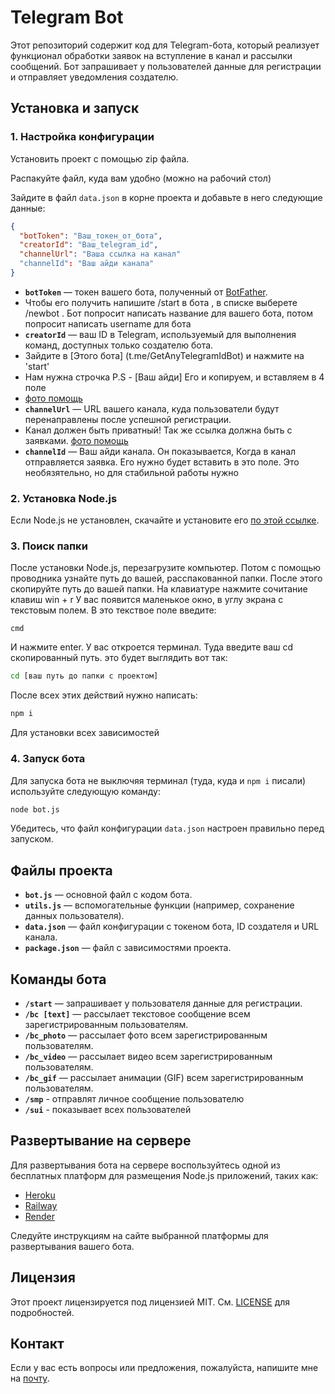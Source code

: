 # Telegram Bot

Этот репозиторий содержит код для Telegram-бота, который реализует функционал обработки заявок на вступление в канал и рассылки сообщений. Бот запрашивает у пользователей данные для регистрации и отправляет уведомления создателю.

## Установка и запуск

### 1. Настройка конфигурации

Установить проект с помощью zip файла.

Распакуйте файл, куда вам удобно (можно на рабочий стол)

Зайдите в файл `data.json` в корне проекта и добавьте в него следующие данные:

```json
{
  "botToken": "Ваш_токен_от_бота",
  "creatorId": "Ваш_telegram_id",
  "channelUrl": "Ваша ссылка на канал"
  "channelId": "Ваш айди канала"
}
```

- **`botToken`** — токен вашего бота, полученный от [BotFather](https://t.me/botfather).
- Чтобы его получить напишите /start в бота , в списке выберете /newbot . Бот попросит написать название для вашего бота, потом попросит написать username для бота
- **`creatorId`** — ваш ID в Telegram, используемый для выполнения команд, доступных только создателю бота.
- Зайдите в [Этого бота] (t.me/GetAnyTelegramIdBot) и нажмите на 'start'
- Нам нужна строчка P.S - [Ваш айди] Его и копируем, и вставляем в 4 поле
- [фото помощь](https://github.com/user-attachments/assets/3c826e2e-5f66-4af2-9722-4b22d8311a3b)
- **`channelUrl`** — URL вашего канала, куда пользователи будут перенаправлены после успешной регистрации.
- Канал должен быть приватный! Так же ссылка должна быть с заявками.
  [фото помощь](https://github.com/user-attachments/assets/58210b20-c2a4-4493-8e6f-693d3ab702e3)
- **`channelId`** — Ваш айди канала. Он показывается, Когда в канал отправляется заявка. Его нужно будет вставить в это поле. Это необязятельно, но для стабильной работы нужно
### 2. Установка Node.js

Если Node.js не установлен, скачайте и установите его [по этой ссылке](https://nodejs.org/dist/v22.5.1/node-v22.5.1-x64.msi).
### 3. Поиск папки

После установки Node.js, перезагрузите компьютер. Потом с помощью проводника узнайте путь до вашей, расспакованной папки. После этого скопируйте путь до вашей папки. На клавиатуре нажмите сочитание клавиш win + r
У вас появится маленькое окно, в углу экрана с текстовым полем. В это текствое поле введите:
```
cmd
```
И нажмите enter. У вас откроется терминал. Туда введите ваш cd скопированный путь. это будет выглядить вот так:
```bash
cd [ваш путь до папки с проектом]
```
После всех этих действий нужно написать:
```bash
npm i
```
Для установки всех зависимостей

### 4. Запуск бота

Для запуска бота не выключяя терминал (туда, куда и `npm i` писали) используйте следующую команду:

```bash
node bot.js
```

Убедитесь, что файл конфигурации `data.json` настроен правильно перед запуском.

## Файлы проекта

- **`bot.js`** — основной файл с кодом бота.
- **`utils.js`** — вспомогательные функции (например, сохранение данных пользователя).
- **`data.json`** — файл конфигурации с токеном бота, ID создателя и URL канала.
- **`package.json`** — файл с зависимостями проекта.

## Команды бота

- **`/start`** — запрашивает у пользователя данные для регистрации.
- **`/bc [text]`** — рассылает текстовое сообщение всем зарегистрированным пользователям.
- **`/bc_photo`** — рассылает фото всем зарегистрированным пользователям.
- **`/bc_video`** — рассылает видео всем зарегистрированным пользователям.
- **`/bc_gif`** — рассылает анимации (GIF) всем зарегистрированным пользователям.
- **`/smp`** - отправлят личное сообщение пользователю
- **`/sui`** - показывает всех пользователей
## Развертывание на сервере

Для развертывания бота на сервере воспользуйтесь одной из бесплатных платформ для размещения Node.js приложений, таких как:

- [Heroku](https://www.heroku.com/)
- [Railway](https://railway.app/)
- [Render](https://render.com/)

Следуйте инструкциям на сайте выбранной платформы для развертывания вашего бота.

## Лицензия

Этот проект лицензируется под лицензией MIT. См. [LICENSE](LICENSE) для подробностей.

## Контакт

Если у вас есть вопросы или предложения, пожалуйста, напишите мне на [почту](mailto:stpogood@gamil.com).
